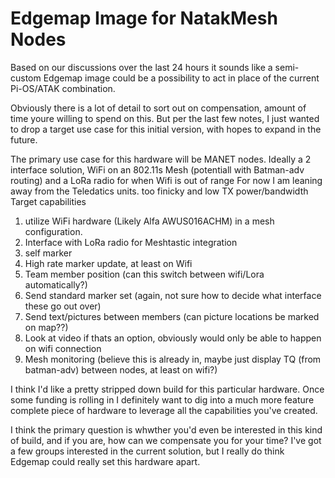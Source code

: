 # Edgemap Image for NatakMesh Nodes

Based on our discussions over the last 24 hours it sounds like a semi-custom Edgemap image could be a possibility to act in place of the current Pi-OS/ATAK combination.

Obviously there is a lot of detail to sort out on compensation, amount of time youre willing to spend on this. But per the last few notes, I just wanted to drop a target use case for this initial version, with hopes to expand in the future.

The primary use case for this hardware will be MANET nodes. Ideally a 2 interface solution, WiFi on an 802.11s Mesh (potentiall with Batman-adv routing) and a LoRa radio for when Wifi is out of range
For now I am leaning away from the Teledatics units. too finicky and low TX power/bandwidth <br>
Target capabilities
1. utilize WiFi hardware (Likely Alfa AWUS016ACHM) in a mesh configuration.
2. Interface with LoRa radio for Meshtastic integration
3. self marker
4. High rate marker update, at least on Wifi
5. Team member position (can this switch between wifi/Lora automatically?)
6. Send standard marker set (again, not sure how to decide what interface these go out over)
7. Send text/pictures between members (can picture locations be marked on map??)
8. Look at video if thats an option, obviously would only be able to happen on wifi connection
9. Mesh monitoring (believe this is already in, maybe just display TQ (from batman-adv) between nodes, at least on wifi?)

I think I'd like a pretty stripped down build for this particular hardware. Once some funding is rolling in I definitely want to dig into a much more feature complete piece of hardware to leverage all
the capabilities you've created.

I think the primary question is whwther you'd even be interested in this kind of build, and if you are, how can we compensate you for your time?
I've got a few groups interested in the current solution, but I really do think Edgemap could really set this hardware apart.
